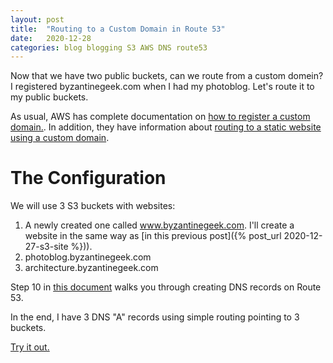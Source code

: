 ```yaml
---
layout: post
title:  "Routing to a Custom Domain in Route 53"
date:   2020-12-28
categories: blog blogging S3 AWS DNS route53
---
```


Now that we have two public buckets, can we route from a custom domein? 
I registered byzantinegeek.com when I had my photoblog. Let's route
it to my public buckets.

As usual, AWS has complete documentation on [how to register a custom domain.](https://docs.aws.amazon.com/Route53/latest/DeveloperGuide/domain-register.html).
In addition, they have information about [routing to a static website using a custom domain](https://docs.aws.amazon.com/AmazonS3/latest/dev/website-hosting-custom-domain-walkthrough.html). 

# The Configuration

We will use 3 S3 buckets with websites:

1. A newly created one called www.byzantinegeek.com. I'll create a website in the same way as [in this previous post]({% post_url 2020-12-27-s3-site %})).
3. photoblog.byzantinegeek.com
2. architecture.byzantinegeek.com

Step 10 in [this document](https://docs.aws.amazon.com/AmazonS3/latest/dev/website-hosting-custom-domain-walkthrough.html) walks you through creating DNS records on Route 53. 

In the end, I have 3 DNS "A" records using simple routing pointing to 3 buckets.

[Try it out.](http://www.byzantinegeek.com)